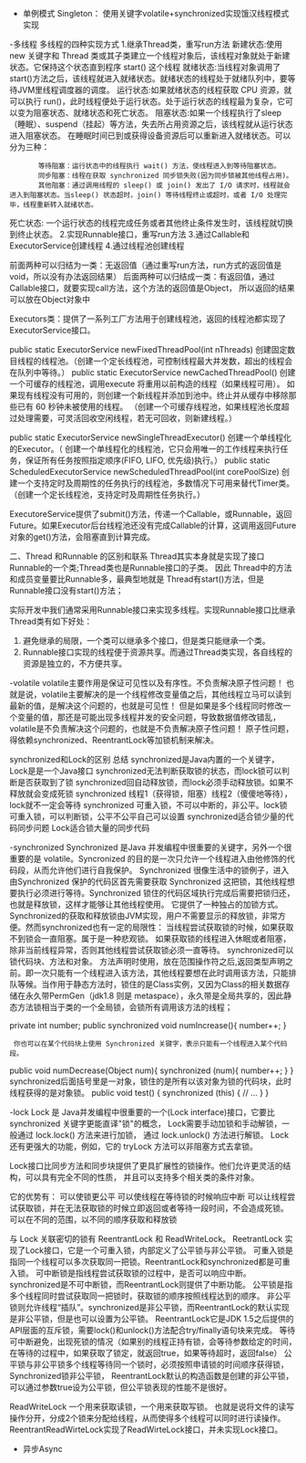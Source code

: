 - 单例模式
  Singleton： 使用关键字volatile+synchronized实现饿汉线程模式实现
  
-多线程
多线程的四种实现方式
1.继承Thread类，重写run方法 
    新建状态:使用 new 关键字和 Thread 类或其子类建立一个线程对象后，该线程对象就处于新建状态。它保持这个状态直到程序 start() 这个线程
    就绪状态:当线程对象调用了start()方法之后，该线程就进入就绪状态。就绪状态的线程处于就绪队列中，要等待JVM里线程调度器的调度。
    运行状态:如果就绪状态的线程获取 CPU 资源，就可以执行 run()，此时线程便处于运行状态。处于运行状态的线程最为复杂，它可以变为阻塞状态、就绪状态和死亡状态。
    阻塞状态:如果一个线程执行了sleep（睡眠）、suspend（挂起）等方法，失去所占用资源之后，该线程就从运行状态进入阻塞状态。
            在睡眠时间已到或获得设备资源后可以重新进入就绪状态。可以分为三种：
         
           等待阻塞：运行状态中的线程执行 wait() 方法，使线程进入到等待阻塞状态。
           同步阻塞：线程在获取 synchronized 同步锁失败(因为同步锁被其他线程占用)。
           其他阻塞：通过调用线程的 sleep() 或 join() 发出了 I/O 请求时，线程就会进入到阻塞状态。当sleep() 状态超时，join() 等待线程终止或超时，或者 I/O 处理完毕，线程重新转入就绪状态。
   死亡状态: 一个运行状态的线程完成任务或者其他终止条件发生时，该线程就切换到终止状态。
2.实现Runnable接口，重写run方法
3.通过Callable和ExecutorService创建线程
4.通过线程池创建线程

前面两种可以归结为一类：无返回值（通过重写run方法，run方式的返回值是void，所以没有办法返回结果）
后面两种可以归结成一类：有返回值，通过Callable接口，就要实现call方法，这个方法的返回值是Object，
所以返回的结果可以放在Object对象中

Executors类：提供了一系列工厂方法用于创建线程池，返回的线程池都实现了ExecutorService接口。

public static ExecutorService newFixedThreadPool(int nThreads)
创建固定数目线程的线程池。（创建一个定长线程池，可控制线程最大并发数，超出的线程会在队列中等待。）
public static ExecutorService newCachedThreadPool()
创建一个可缓存的线程池，调用execute 将重用以前构造的线程（如果线程可用）。
如果现有线程没有可用的，则创建一个新线程并添加到池中。终止并从缓存中移除那些已有 60 秒钟未被使用的线程。
（创建一个可缓存线程池，如果线程池长度超过处理需要，可灵活回收空闲线程，若无可回收，则新建线程。）

public static ExecutorService newSingleThreadExecutor()
创建一个单线程化的Executor。（ 创建一个单线程化的线程池，它只会用唯一的工作线程来执行任务，保证所有任务按照指定顺序(FIFO, LIFO, 优先级)执行。）
public static ScheduledExecutorService newScheduledThreadPool(int
corePoolSize)
创建一个支持定时及周期性的任务执行的线程池，多数情况下可用来替代Timer类。（创建一个定长线程池，支持定时及周期性任务执行。）

ExecutoreService提供了submit()方法，传递一个Callable，或Runnable，返回Future。如果Executor后台线程池还没有完成Callable的计算，这调用返回Future对象的get()方法，会阻塞直到计算完成。

二、Thread 和Runnable 的区别和联系
Thread其实本身就是实现了接口 Runnable的一个类;Thread类也是Runnable接口的子类。
因此 Thread中的方法和成员变量要比Runnable多，最典型地就是 Thread有start()方法，但是Runnable接口没有start()方法；

实际开发中我们通常采用Runnable接口来实现多线程。实现Runnable接口比继承Thread类有如下好处： 
1. 避免继承的局限，一个类可以继承多个接口，但是类只能继承一个类。 
2. Runnable接口实现的线程便于资源共享。而通过Thread类实现，各自线程的资源是独立的，不方便共享。 


-volatile
  volatile主要作用是保证可见性以及有序性。不负责解决原子性问题！
  也就是说，volatile主要解决的是一个线程修改变量值之后，其他线程立马可以读到最新的值，是解决这个问题的，也就是可见性！
  但是如果是多个线程同时修改一个变量的值，那还是可能出现多线程并发的安全问题，导致数据值修改错乱，volatile是不负责解决这个问题的，也就是不负责解决原子性问题！
  原子性问题，得依赖synchronized、ReentrantLock等加锁机制来解决。
  
synchronized和Lock的区别 总结
     synchronized是Java内置的一个关键字，Lock是是一个Java接口
     synchronized无法判断获取锁的状态，而lock锁可以判断是否获取到了锁
     synchronized回自动释放锁，而lock必须手动释放锁。如果不释放就会变成死锁
     synchronized 线程1（获得锁，阻塞）线程2（傻傻地等待），lock就不一定会等待
     synchronized 可重入锁，不可以中断的，非公平。lock锁 可重入锁，可以判断锁，公平不公平自己可以设置
     synchronized适合锁少量的代码同步问题 Lock适合锁大量的同步代码 
  
-synchronized
 Synchronized 是Java 并发编程中很重要的关键字，另外一个很重要的是 volatile。Syncronized 的目的是一次只允许一个线程进入由他修饰的代码段，从而允许他们进行自我保护。
 Synchronized 很像生活中的锁例子，进入由Synchronized 保护的代码区首先需要获取 Synchronized 这把锁，其他线程想要执行必须进行等待。Synchronized 锁住的代码区域执行完成后需要把锁归还，也就是释放锁，这样才能够让其他线程使用。
 它提供了⼀种独占的加锁⽅式。Synchronized的获取和释放锁由JVM实现，⽤户不需要显示的释放锁，⾮常⽅便。然⽽synchronized也有⼀定的局限性：
     当线程尝试获取锁的时候，如果获取不到锁会⼀直阻塞。属于是一种悲观锁。
     如果获取锁的线程进⼊休眠或者阻塞，除⾮当前线程异常，否则其他线程尝试获取锁必须⼀直等待。
 synchronized可以锁代码块、方法和对象。
     方法声明时使用，放在范围操作符之后,返回类型声明之前。即一次只能有一个线程进入该方法，其他线程要想在此时调用该方法，只能排队等候。当作用于静态方法时，锁住的是Class实例，又因为Class的相关数据存储在永久带PermGen（jdk1.8 则是 metaspace），永久带是全局共享的，因此静态方法锁相当于类的一个全局锁，会锁所有调用该方法的线程；
 
 private int number;
 public synchronized void numIncrease(){
   number++;
 }
 
     你也可以在某个代码块上使用 Synchronized 关键字，表示只能有一个线程进入某个代码段。
 public void numDecrease(Object num){
   synchronized (num){
     number++;
   }
 }
     synchronized后面括号里是一对象，锁住的是所有以该对象为锁的代码块，此时线程获得的是对象锁。
 public void test() {
   synchronized (this) {
     // ...
   }
 }


-lock
Lock 是 Java并发编程中很重要的一个(Lock interface)接口，它要比 synchronized 关键字更能直译"锁"的概念，
Lock需要手动加锁和手动解锁，一般通过 lock.lock() 方法来进行加锁， 通过 lock.unlock() 方法进行解锁。
Lock 还有更强大的功能，例如，它的 tryLock 方法可以非阻塞方式去拿锁。

Lock接⼝⽐同步⽅法和同步块提供了更具扩展性的锁操作。他们允许更灵活的结构，可以具有完全不同的性质，
并且可以⽀持多个相关类的条件对象。

它的优势有：
    可以使锁更公平
    可以使线程在等待锁的时候响应中断
    可以让线程尝试获取锁，并在⽆法获取锁的时候⽴即返回或者等待⼀段时间，不会造成死锁。
    可以在不同的范围，以不同的顺序获取和释放锁
    
与 Lock 关联密切的锁有 ReentrantLock 和 ReadWriteLock。
ReetrantLock 实现了Lock接口，它是一个可重入锁，内部定义了公平锁与非公平锁。
   可重⼊锁是指同⼀个线程可以多次获取同⼀把锁。ReentrantLock和synchronized都是可重⼊锁。
   可中断锁是指线程尝试获取锁的过程中，是否可以响应中断。synchronized是不可中断锁，⽽ReentrantLock则提供了中断功能。
   公平锁是指多个线程同时尝试获取同⼀把锁时，获取锁的顺序按照线程达到的顺序。
   ⾮公平锁则允许线程“插队”。synchronized是⾮公平锁，⽽ReentrantLock的默认实现是⾮公平锁，但是也可以设置为公平锁。
   ReentrantLock它是JDK 1.5之后提供的API层⾯的互斥锁，需要lock()和unlock()⽅法配合try/finally语句块来完成。
   等待可中断避免，出现死锁的情况（如果别的线程正持有锁，会等待参数给定的时间，在等待的过程中，如果获取了锁定，就返回true，如果等待超时，返回false）
   公平锁与⾮公平锁多个线程等待同⼀个锁时，必须按照申请锁的时间顺序获得锁，Synchronized锁⾮公平锁，
   ReentrantLock默认的构造函数是创建的⾮公平锁，可以通过参数true设为公平锁，但公平锁表现的性能不是很好。

ReadWriteLock 一个用来获取读锁，一个用来获取写锁。
也就是说将文件的读写操作分开，分成2个锁来分配给线程，从而使得多个线程可以同时进行读操作。
ReentrantReadWirteLock实现了ReadWirteLock接口，并未实现Lock接口。



- 异步Async
